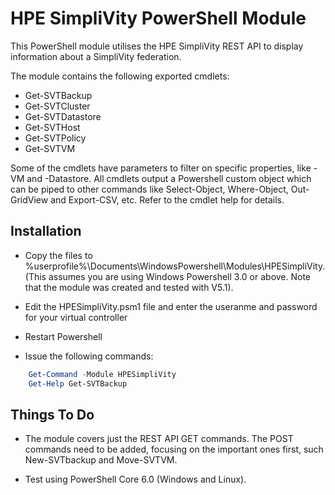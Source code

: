  # HPE SimpliVity PowerShell Module

This PowerShell module utilises the HPE SimpliVity REST API to display information about a SimpliVity federation. 

The module contains the following exported cmdlets:

* Get-SVTBackup
* Get-SVTCluster
* Get-SVTDatastore
* Get-SVTHost
* Get-SVTPolicy
* Get-SVTVM

Some of the cmdlets have parameters to filter on specific properties, like -VM and -Datastore. All cmdlets output a Powershell custom object which can be piped to other commands like Select-Object, Where-Object, Out-GridView and Export-CSV, etc. Refer to the cmdlet help for details.

## Installation

* Copy the files to %userprofile%\Documents\WindowsPowershell\Modules\HPESimpliVity. (This assumes you are using Windows Powershell 3.0 or above. Note that the module was created and tested with V5.1).

* Edit the HPESimpliVity.psm1 file and enter the useranme and password for your virtual controller

* Restart Powershell

* Issue the following commands:
```powershell
    Get-Command -Module HPESimpliVity
    Get-Help Get-SVTBackup
```

## Things To Do

* The module covers just the REST API GET commands. The POST commands need to be added, focusing on the important ones first, such New-SVTbackup and Move-SVTVM.

* Test using PowerShell Core 6.0 (Windows and Linux).
